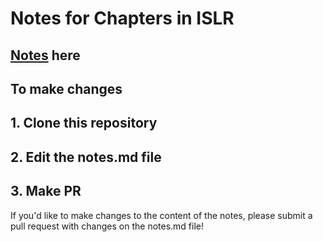 # Notes for Chapters in ISLR

## [Notes](/docs/EseNotes.html) here

## To make changes
## 1. Clone this repository
## 2. Edit the notes.md file
## 3. Make PR

If you'd like to make changes to the content of the notes, please submit a pull request with changes on the notes.md file!
